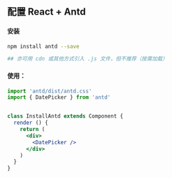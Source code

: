 ## 配置 React + Antd

#### 安装 

```bash
npm install antd --save

## 亦可用 cdn 或其他方式引入 .js 文件，但不推荐（按需加载）
```

#### 使用：

```jsx
import 'antd/dist/antd.css'
import { DatePicker } from 'antd'


class InstallAntd extends Component {
  render () {
    return (
      <div>
        <DatePicker />
      </div>
    )
  }
}
```


